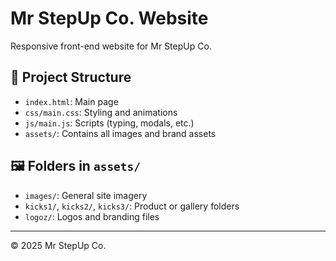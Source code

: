 # Mr StepUp Co. Website

Responsive front-end website for Mr StepUp Co.

## 🔧 Project Structure

- `index.html`: Main page
- `css/main.css`: Styling and animations
- `js/main.js`: Scripts (typing, modals, etc.)
- `assets/`: Contains all images and brand assets

## 🖼️ Folders in `assets/`
- `images/`: General site imagery
- `kicks1/`, `kicks2/`, `kicks3/`: Product or gallery folders
- `logoz/`: Logos and branding files

---

© 2025 Mr StepUp Co.
